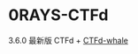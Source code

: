 # 0RAYS-CTFd
3.6.0 最新版 CTFd + [CTFd-whale](https://github.com/JBNRZ/ctfd-whale/commit/08a4a92b80bcffa0efa5b49bdb8f01f4d9b5bc0a)

